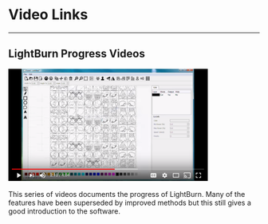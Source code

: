 # Video Links
----
## LightBurn Progress Videos
[![LightBurn Progress video Series](/img/VideoLBProgressSeries.PNG)](https://www.youtube.com/watch?v=nkg-ZbmGidw&index=16&list=PL6x69t5MbTC4QcDd3vGVp9BFHwgeMrjYL "LightBurn Progress Video Series")

This series of videos documents the progress of LightBurn. Many of the features have been superseded by improved methods but this still gives a good introduction to the software.
